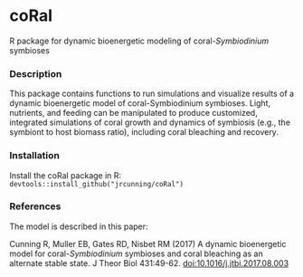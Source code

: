 # coRal
R package for dynamic bioenergetic modeling of coral-*Symbiodinium* symbioses

### Description
This package contains functions to run simulations and visualize
    results of a dynamic bioenergetic model of coral-Symbiodinium symbioses.
    Light, nutrients, and feeding can be manipulated to produce customized,
    integrated simulations of coral growth and dynamics of symbiosis (e.g.,
    the symbiont to host biomass ratio), including coral bleaching and recovery.

### Installation
Install the coRal package in R: `devtools::install_github("jrcunning/coRal")`

### References
The model is described in this paper:  

Cunning R, Muller EB, Gates RD, Nisbet RM (2017) A dynamic bioenergetic model for coral-*Symbiodinium* symbioses and coral bleaching as an alternate stable state. J Theor Biol 431:49-62. [doi:10.1016/j.jtbi.2017.08.003](http://doi.org/10.1016/j.jtbi.2017.08.003)
